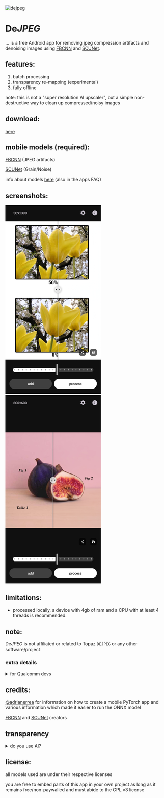 ![dejpeg](https://github.com/user-attachments/assets/6d1e6fde-58b6-4991-9bb3-57b64627fbcf)

# De*JPEG*

... is a free Android app for removing jpeg compression artifacts and denoising images using [FBCNN](https://github.com/jiaxi-jiang/FBCNN) and [SCUNet](https://github.com/cszn/SCUNet).

## features:
1. batch processing
2. transparency re-mapping (experimental)
3. fully offline

note: this is not a "super resolution AI upscaler", but a simple non-destructive way to clean up compressed/noisy images

## download:
[here](https://github.com/jeeneo/dejpeg/releases/latest)

## mobile models (required):
[FBCNN](https://github.com/jeeneo/FBCNN-mobile/releases/latest) (JPEG artifacts)

[SCUNet](https://github.com/jeeneo/SCUNet-mobile/releases/latest) (Grain/Noise)

info about models [here](https://github.com/jeeneo/dejpeg/wiki/model-types) (also in the apps FAQ)

## screenshots:

<img src="https://raw.githubusercontent.com/jeeneo/dejpeg/refs/heads/main/fastlane/metadata/android/en-US/images/phoneScreenshots/01.png" width="300" > <img src="https://raw.githubusercontent.com/jeeneo/dejpeg/refs/heads/main/fastlane/metadata/android/en-US/images/phoneScreenshots/02.png" width="300" >

## limitations:
- processed locally, a device with 4gb of ram and a CPU with at least 4 threads is recommended.

## note:
De*JPEG* is not affiliated or related to Topaz `DEJPEG` or any other software/project

### extra details

<details>
<summary>for Qualcomm devs</summary>
<br>

tl;dr: Snapdragon devices support a special type of hardware acceleration, but these models wouldn't benefit from it.

I've looked into Hexagon/HTP support for accelerating the speed of the processing but the models from my internal testing perform better with CPU.

which means if I were to use QCOMMs special HWA, the model would still need to use the CPU for some parts of processing.

best I can understand it as HTP doesn't support some of FBCNNs operations and would shift back and forth from HTP to CPU during any image, which isn't really beneficial.

I'd also need a Qualcomm developer license requiring me to hand over a lot of personal information for simply what I consider a hobby.

and retraining/recreating the models aside from simple conversion is outside my expertise.

</details>

## credits:
[@adrianerrea](https://github.com/adrianerrea/fromPytorchtoMobile) for information on how to create a mobile PyTorch app and various information which made it easier to run the ONNX model

[FBCNN](https://github.com/jiaxi-jiang/FBCNN) and [SCUNet](https://github.com/cszn/SCUNet) creators

## transparency
<details>
<summary>do you use AI?</summary>
<br>

I partially use Generative AI, (ChatGPT, Github Copilot, et. al.) for some complicated tasks and problems.

I only use it in my IDE, all my comments, changelogs, and interactions with me are typed with my hands, from my brain.

and no, this text wasn't written by AI.

</details>


## license:
all models used are under their respective licenses

you are free to embed parts of this app in your own project as long as it remains free/non-paywalled and must abide to the GPL v3 license